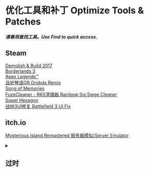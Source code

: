 # 优化工具和补丁 Optimize Tools & Patches  
##### 请善用查找工具。Use Find to quick access.  

## Steam  
[Demolish & Build 2017](https://github.com/GlacierLab/DemolishBuild2017Optimize)  
[Borderlands 3](https://github.com/GlacierLab/Borderlands3Helper)  
[Apex Legends™](https://github.com/GlacierLab/ApexAdaptive100Plus)  
[且听琴语GR Grobda Remix](https://github.com/GlacierLab/GrobdaRemixOptimize)  
[Song of Memories](https://github.com/GlacierLab/Som-resolution-fix)  
[FuzeCleaner - R6S清理器 Rainbow Six:Siege Cleaner](https://github.com/GlacierLab/FuzeCleaner)  
[Super Hexagon](https://github.com/GlacierLab/SuperHexagonOptimize)  
[战地3UI修复 Battlefield 3 UI Fix](https://github.com/GlacierLab/bf3_fix)  

## itch.io
[Mysterious Island Remastered 服务器模拟/Server Emulator](https://github.com/GlacierLab/MIRSE)  




<details><summary>

## 过时  
</summary>


</details>
